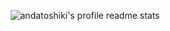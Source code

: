 <!--START_SECTION:waka-->
<!--END_SECTION:waka-->

<p align="center">
    <img src="https://stats.toshiki.top/api?show_bg=1&username=andatoshiki&include_all_commits=true" alt="andatoshiki's profile readme stats"></img>
</p>
<!---


andatoshiki/andatoshiki is a ✨ special ✨ repository because its `README.md` (this file) appears on your GitHub profile.
You can click the Preview link to take a look at your changes.
--->
